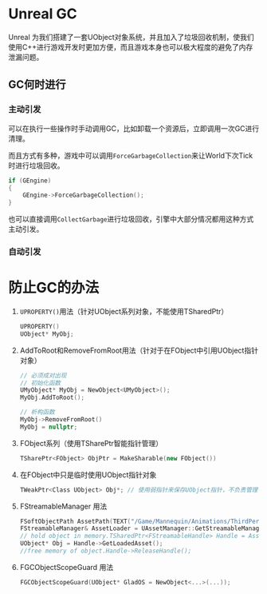 # Unreal GC 
Unreal 为我们搭建了一套UObject对象系统，并且加入了垃圾回收机制，使我们使用C++进行游戏开发时更加方便，而且游戏本身也可以极大程度的避免了内存泄漏问题。

## GC何时进行
### 主动引发
可以在执行一些操作时手动调用GC，比如卸载一个资源后，立即调用一次GC进行清理。

而且方式有多种，游戏中可以调用`ForceGarbageCollection`来让World下次Tick时进行垃圾回收。
```C++
if (GEngine)
{
    GEngine->ForceGarbageCollection();
}
```
也可以直接调用`CollectGarbage`进行垃圾回收，引擎中大部分情况都用这种方式主动引发。

### 自动引发


# 防止GC的办法
1. `UPROPERTY()`用法（针对UObject系列对象，不能使用TSharedPtr）
   ```C++
   UPROPERTY()
   UObject* MyObj;
   ```
2. AddToRoot和RemoveFromRoot用法（针对于在FObject中引用UObject指针对象）
   ```C++
   // 必须成对出现
   // 初始化函数
   UMyObject* MyObj = NewObject<UMyObject>();
   MyObj.AddToRoot();

   // 析构函数
   MyObj->RemoveFromRoot()
   MyObj = nullptr; 
   ```

3. FObject系列（使用TSharePtr智能指针管理）
    ```C++
    TSharePtr<FObject> ObjPtr = MakeSharable(new FObject())
    ```
4. 在FObject中只是临时使用UObject指针对象

    ```C++
    TWeakPtr<Class UObject> Obj*; // 使用弱指针来保存UObject指针，不负责管理
    ```

5. FStreamableManager 用法

    ```C++
    FSoftObjectPath AssetPath(TEXT("/Game/Mannequin/Animations/ThirdPersonWalk.ThirdPersonWalk"));
    FStreamableManager& AssetLoader = UAssetManager::GetStreamableManager();
    // hold object in memory.TSharedPtr<FStreamableHandle> Handle = AssetLoader.RequestSyncLoad(AssetPath, true);
    UObject* Obj = Handle->GetLoadedAsset();
    //free memory of object.Handle->ReleaseHandle();
    ```

6. FGCObjectScopeGuard 用法

    ```C++
    FGCObjectScopeGuard(UObject* GladOS = NewObject<...>(...));
    ```